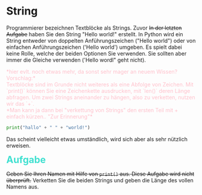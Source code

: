# String


Programmierer bezeichnen Textblöcke als Strings. Zuvor ~~In der letzten Aufgabe~~ haben Sie den String "Hello world!"
 erstellt. In Python wird ein String entweder von doppelten Anführungszeichen ("Hello world") oder von einfachen
 Anführungszeichen ('Hello world') umgeben. Es spielt dabei keine Rolle, welche der beiden Optionen Sie verwenden.
 Sie sollten aber immer die Gleiche verwenden ('Hello wordl" geht nicht).

<span style="color:pink">
*hier evlt. noch etwas mehr, da sonst sehr mager an neuem Wissen? Vorschlag:*
<br>Textblöcke sind im Grunde nicht weiteres als eine Abfolge von Zeichen.
Mit `print()` können Sie eine Zeichenkette ausdrucken, mit `len()` deren Länge abfragen.
Um zwei Strings aneinander zu hängen, also zu verketten, nutzen wir das `+`. 
<br>*Man kann ja dann bei "verkettung von Strings" den ersten Teil mit + einfach kürzen.. "Zur Erinnerung"*
</span>

````python
print("hallo" + " " + "world!")
````
Das scheint vielleicht etwas umständlich, wird sich aber als sehr nützlich erweisen. 

<span style="color:turquoise;font-weight:700;font-size:25px">
Aufgabe
</span>

~~Geben Sie Ihren Namen mit Hilfe von `print()` aus. Diese Aufgabe wird nicht überprüft.~~
Verketten Sie die beiden Strings und geben die Länge des vollen Namens aus. 
